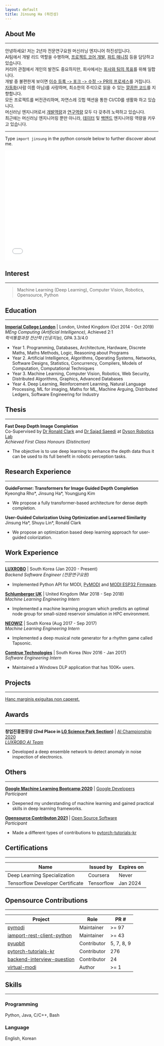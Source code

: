 ```yaml
---
layout: default
title: Jinsung Ha (하진성)
---
```


## About Me
---

<!--
<img class="profile-picture" src="me.jpg">
-->

안녕하세요! 저는 2년차 전문연구요원 머신러닝 엔지니어 하진성입니다.  
AI팀에서 개발 리드 역할을 수행하며, [프로젝트 코어 개발](x), [파트 매니징](x) 등을 담당하고 있습니다.  
커리어 관점에서 개인의 발전도 중요하지만, 회사에서는 [회사와 팀의 목표](https://github.com/luxrobo/modi-firmware-updater)를 위해 일합니다.  
개발 중 불편한게 보이면 [이슈 등록 -> 포크 -> 수정 -> PR의 프로세스](https://github.com/iamport/iamport-rest-client-python)를 거칩니다.  
[자동화](https://github.com/jha929/dotfiles)(사람 이름 아님)를 사랑하며, 최소한의 주석으로 읽을 수 있는 [깔끔한 코드](https://github.com/LUXROBO/virtual-modi/blob/main/virtual_modi/util/topology_util.py)를 지향합니다.   
모든 프로젝트를 버전관리하며, 자연스레 깃헙 액션을 통한 CI/CD를 생활화 하고 있습니다.  
머신러닝 엔지니어로서 [개발역량](https://github.com/luxrobo/pymodi)과 [연구역량](x) 모두 다 갖추려 노력하고 있습니다.  
최근에는 머신러닝 엔지니어링 뿐만 아니라, [데이터](x) 및 [백엔드](x) 엔지니어링 역량을 키우고 있습니다.  

---
Type `import jinsung` in the python console below to further discover about me.
<iframe frameborder="0" width="101%" height="360px" src="brython/index.html"></iframe>

## Interest
---
> Machine Learning (Deep Learning), Computer Vision, Robotics, Opensource, Python

## Education
---
**[Imperial College London](https://www.imperial.ac.uk/computing)** | London, United Kingdom (Oct 2014 - Oct 2019)  
*MEng Computing (Artificial Intelligence)*, Achieved 2:1  
*학석통합과정 전산학 (인공지능)*, GPA 3.3/4.0  
  * Year 1. Programming, Databases, Architecture, Hardware, Discrete Maths, Maths Methods, Logic, Reasoning about Programs
  * Year 2. Artificial Intelligence, Algorithms, Operating Systems, Networks, Software Designs, Statistics, Concurrency, Compilers, Models of Computation, Computational Techniques
  * Year 3. Machine Learning, Computer Vision, Robotics, Web Security, Distributed Algorithms, Graphics, Advanced Databases
  * Year 4. Deep Learning, Reinforcement Learning, Natural Language Processing, ML for imaging, Maths for ML, Machine Arguing, Distributed Ledgers, Software Engineering for Industry

## Thesis
---
**Fast Deep Depth Image Completion**  
Co-Supervised by [Dr Ronald Clark](https://www.ronnieclark.co.uk) and [Dr Sajad Saeedi](https://www.sajad-saeedi.ca/) at [Dyson Robotics Lab](https://www.imperial.ac.uk/dyson-robotics-lab)  
*Achieved First Class Honours (Distinction)*
  * The objective is to use deep learning to enhance the depth data thus it can be used to its full benefit in robotic perception tasks.

## Research Experience
---
**GuideFormer: Transformers for Image Guided Depth Completion**  
Kyeongha Rho\*, Jinsung Ha\*, Youngjung Kim
  * We propose a fully transformer-based architecture for dense depth completion.

**User-Guided Colorization Using Optimization and Learned Similarity**  
Jinsung Ha\*, Shuyu Lin\*, Ronald Clark
  * We propose an optimization based deep learning approach for user-guided colorization.


## Work Experience
---
**[LUXROBO](https://modi.luxrobo.com/eng)** | South Korea (Jan 2020 - Present)  
*Backend Software Engineer (전문연구요원)*
  * Implemented Python API for MODI, [PyMODI](https://github.com/luxrobo/pymodi) and [MODI ESP32 Firmware](https://github.com/LUXROBO/upy-modi-esp32-firmware).

**[Schlumberger UK](https://www.slb.com/about/rd/technology/abtc.aspx)** | United Kingdom (Mar 2018 - Sep 2018)  
*Machine Learning Engineering Intern*
  * Implemented a machine learning program which predicts an optimal node group for small-sized reservoir simulation in HPC environment.

**[NEOWIZ](https://www.neowiz.com/neowiz?t=1)** | South Korea (Aug 2017 - Sep 2017)  
*Machine Learning Engineering Intern*
  * Implemented a deep musical note generator for a rhythm game called Tapsonic.

**[Comtrue Technologies](http://www.comtrue.com/english/)** | South Korea (Nov 2016 - Jan 2017)  
*Software Engineering Intern*
  * Maintained a Windows DLP application that has 100K+ users.


## Projects
---
[Hanc marginis exiguitas non caperet.](https://kimchimate.notion.site/12716fbd7f154ac4a776ba206b950061)


## Awards
---
**창업진흥원장상 (2nd Place in [LG Science Park Section](https://youtu.be/kNiEJx1Sl7M))** | [AI Championship 2020](http://kstartup-aic.com)  
*[LUXROBO AI Team](https://youtu.be/WvvKBmTsPTY?t=5822)*
  * Developed a deep ensemble network to detect anomaly in noise inspection of electronics.

## Others
---
**[Google Machine Learning Bootcamp 2020](https://developers-kr.googleblog.com/2020/09/mlbootcamp_11.html)** | [Google Developers](https://developers-kr.googleblog.com/)  
*Participant*
  * Deepened my understanding of machine learning and gained practical skills in deep learning frameworks.

**[Opensource Contributon 2021](https://www.oss.kr/contribution_academy)** | [Open Source Software](https://www.oss.kr/)  
*Participant*
  * Made a different types of contributions to [pytorch-tutorials-kr](https://tutorials.pytorch.kr/)

## Certifications
---

Name | Issued by | Expires on |
---- | --------  | ---------- |
Deep Learning Specialization | Coursera | Never
Tensorflow Developer Certificate | Tensorflow | Jan 2024

## Opensource Contributions
---

Project | Role | PR #
------- | ---- | ----
[pymodi](https://github.com/LUXROBO/pymodi) | Maintainer | \>= 97
[iamport-rest-client-python](https://github.com/iamport/iamport-rest-client-python) | Maintainer | \>= 43
[pyupbit](https://github.com/sharebook-kr/pyupbit) | Contributor | 5, 7, 8, 9
[pytorch-tutorials-kr](https://github.com/9bow/PyTorch-tutorials-kr) | Contributor | 276
[backend-interview-question](https://github.com/ksundong/backend-interview-question) | Contributor | 24
[virtual-modi](https://github.com/LUXROBO/virtual-modi) | Author | \>= 1

## Skills
---
### Programming
Python, Java, C/C++, Bash

### Language
English, Korean
